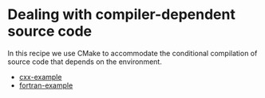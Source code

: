 # Dealing with compiler-dependent source code

In this recipe we use CMake to accommodate the conditional compilation of
source code that depends on the environment.


- [cxx-example](cxx-example/)
- [fortran-example](fortran-example/)
